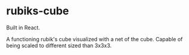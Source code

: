 # rubiks-cube
Built in React.

A functioning rubik's cube visualized with a net of the cube. Capable of being scaled to different sized than 3x3x3.

